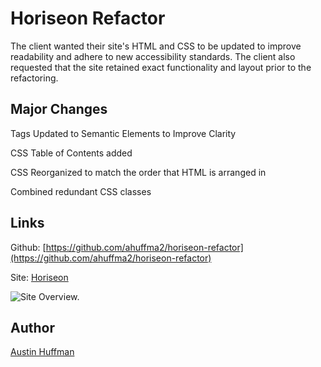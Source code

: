 # Horiseon Refactor

The client wanted their site's HTML and CSS to be updated to improve readability and adhere to new accessibility standards. The client also requested that the site retained exact functionality and layout prior to the refactoring. 

## Major Changes
Tags Updated to Semantic Elements to Improve Clarity

CSS Table of Contents added

CSS Reorganized to match the order that HTML is arranged in

Combined redundant CSS classes

## Links

Github: [https://github.com/ahuffma2/horiseon-refactor](https://github.com/ahuffma2/horiseon-refactor)

Site: [Horiseon](https://ahuffma2.github.io/horiseon-refactor/)

![Site Overview.](https://github.com/ahuffma2/horiseon-refactor/blob/main/assets/images/Site.JPG)


## Author
[Austin Huffman](https://github.com/ahuffma2)

